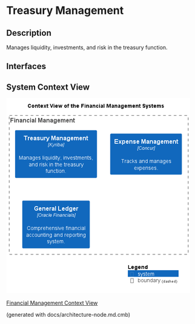 # Treasury Management
## Description
Manages liquidity, investments, and risk in the treasury function.


## Interfaces

## System Context View
![Context View of the Financial Management Systems](../../mybank/financial-management/context-view.png)

[Financial Management Context View](../../mybank/financial-management/context-view.md)


(generated with docs/architecture-node.md.cmb)
